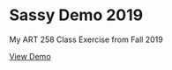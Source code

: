 # Sassy Demo 2019

My ART 258 Class Exercise from Fall 2019

[View Demo](https://kccnma.github.io/sassydemo/)

